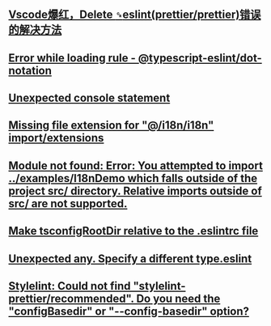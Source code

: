#
## [Vscode爆红，Delete `␍`eslint(prettier/prettier)错误的解决方法](https://blog.csdn.net/weixin_59250190/article/details/129251895)

## [Error while loading rule - @typescript-eslint/dot-notation](https://github.com/typescript-eslint/typescript-eslint/issues/2429)

## [Unexpected console statement](https://blog.csdn.net/qq_44690237/article/details/98471262)

## [Missing file extension for "@/i18n/i18n"  import/extensions](https://juejin.cn/s/eslint%20missing%20file%20extension%20for%20./app%20(import/extensions))

## [Module not found: Error: You attempted to import ../examples/I18nDemo which falls outside of the project src/ directory. Relative imports outside of src/ are not supported.](https://blog.csdn.net/weixin_44824839/article/details/106302361)

## [Make tsconfigRootDir relative to the .eslintrc file](https://github.com/typescript-eslint/typescript-eslint/issues/251)

## [Unexpected any. Specify a different type.eslint](https://blog.csdn.net/a1056244734/article/details/116483428)

## [Stylelint: Could not find "stylelint-prettier/recommended". Do you need the "configBasedir" or "--config-basedir" option?]()
